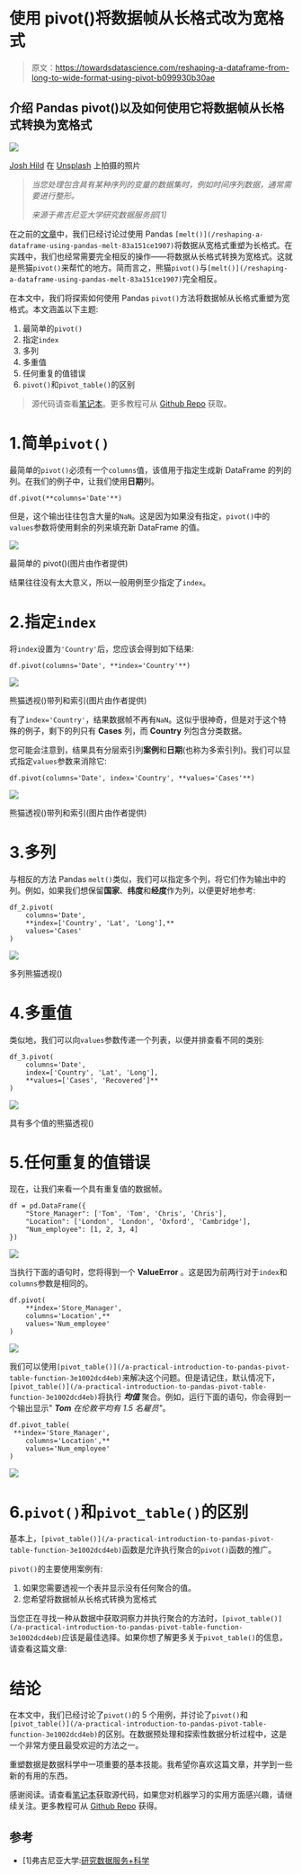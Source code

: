 # 使用 pivot()将数据帧从长格式改为宽格式

> 原文：<https://towardsdatascience.com/reshaping-a-dataframe-from-long-to-wide-format-using-pivot-b099930b30ae>

## 介绍 Pandas pivot()以及如何使用它将数据帧从长格式转换为宽格式

![](img/3f4f8ae10a46ada7ba3b7cf2fc5f7efe.png)

[Josh Hild](https://unsplash.com/@joshhild?utm_source=unsplash&utm_medium=referral&utm_content=creditCopyText) 在 [Unsplash](https://unsplash.com/s/photos/photo-wall?utm_source=unsplash&utm_medium=referral&utm_content=creditCopyText) 上拍摄的照片

> *当您处理包含具有某种序列的变量的数据集时，例如时间序列数据，通常需要进行整形。*
> 
> *来源于弗吉尼亚大学研究数据服务部[1]*

在之前的[文章](/reshaping-a-dataframe-using-pandas-melt-83a151ce1907)中，我们已经讨论过使用 Pandas `[melt()](/reshaping-a-dataframe-using-pandas-melt-83a151ce1907)`将数据从宽格式重塑为长格式。在实践中，我们也经常需要完全相反的操作——将数据从长格式转换为宽格式。这就是熊猫`pivot()`来帮忙的地方。简而言之，熊猫`pivot()`与`[melt()](/reshaping-a-dataframe-using-pandas-melt-83a151ce1907)`完全相反。

在本文中，我们将探索如何使用 Pandas `pivot()`方法将数据帧从长格式重塑为宽格式。本文涵盖以下主题:

1.  最简单的`pivot()`
2.  指定`index`
3.  多列
4.  多重值
5.  任何重复的值错误
6.  `pivot()`和`pivot_table()`的区别

> 源代码请查看[笔记本](https://github.com/BindiChen/machine-learning/blob/main/data-analysis/049-pandas-pivot/pivot.ipynb)。更多教程可从 [Github Repo](https://github.com/BindiChen/machine-learning) 获取。

# 1.简单`pivot()`

最简单的`pivot()`必须有一个`columns`值，该值用于指定生成新 DataFrame 的列的列。在我们的例子中，让我们使用**日期**列。

```
df.pivot(**columns='Date'**)
```

但是，这个输出往往包含大量的`NaN`。这是因为如果没有指定，`pivot()`中的`values`参数将使用剩余的列来填充新 DataFrame 的值。

![](img/f2ccffb4f9e1525b36a50258308146b4.png)

最简单的 pivot()(图片由作者提供)

结果往往没有太大意义，所以一般用例至少指定了`index`。

# 2.指定`index`

将`index`设置为`'Country'`后，您应该会得到如下结果:

```
df.pivot(columns='Date', **index='Country'**)
```

![](img/a5d7be92b68b930e0bf49e32a21aa937.png)

熊猫透视()带列和索引(图片由作者提供)

有了`index='Country'`，结果数据帧不再有`NaN`。这似乎很神奇，但是对于这个特殊的例子，剩下的列只有 **Cases** 列，而 **Country** 列包含分类数据。

您可能会注意到，结果具有分层索引列**案例**和**日期**(也称为多索引列)。我们可以显式指定`values`参数来消除它:

```
df.pivot(columns='Date', index='Country', **values='Cases'**)
```

![](img/9c4a899a4d505fa5abbe814e53d27227.png)

熊猫透视()带列和索引(图片由作者提供)

# 3.多列

与相反的方法 Pandas `melt()`类似，我们可以指定多个列，将它们作为输出中的列。例如，如果我们想保留**国家**、**纬度**和**经度**作为列，以便更好地参考:

```
df_2.pivot(
    columns='Date', 
    **index=['Country', 'Lat', 'Long'],** 
    values='Cases'
)
```

![](img/868c0dab65335af61a0ec626049e5615.png)

多列熊猫透视()

# 4.多重值

类似地，我们可以向`values`参数传递一个列表，以便并排查看不同的类别:

```
df_3.pivot(
    columns='Date', 
    index=['Country', 'Lat', 'Long'], 
    **values=['Cases', 'Recovered']**
)
```

![](img/75713dd9d77a2f031ed45351304c83d1.png)

具有多个值的熊猫透视()

# 5.任何重复的值错误

现在，让我们来看一个具有重复值的数据帧。

```
df = pd.DataFrame({
    "Store_Manager": ['Tom', 'Tom', 'Chris', 'Chris'],
    "Location": ['London', 'London', 'Oxford', 'Cambridge'],
    "Num_employee": [1, 2, 3, 4]
})
```

![](img/0bd016a130fa80cc68350cba33239ce2.png)

当执行下面的语句时，您将得到一个 **ValueError** 。这是因为前两行对于`index`和`columns`参数是相同的。

```
df.pivot(
    **index='Store_Manager', 
    columns='Location',** 
    values='Num_employee'
)
```

![](img/40bf766c838f2d1b333cbf19b28d64dd.png)

我们可以使用`[pivot_table()](/a-practical-introduction-to-pandas-pivot-table-function-3e1002dcd4eb)`来解决这个问题。但是请记住，默认情况下，`[pivot_table()](/a-practical-introduction-to-pandas-pivot-table-function-3e1002dcd4eb)`将执行 ***均值*** 聚合。例如，运行下面的语句，你会得到一个输出显示" ***Tom*** *在伦敦平均有 1.5 名雇员"*。

```
df.pivot_table(
 **index='Store_Manager', 
    columns='Location',** 
    values='Num_employee'
)
```

![](img/74d9b3364c781e2110384c98aca6a80c.png)

# 6.`pivot()`和`pivot_table()`的区别

基本上，`[pivot_table()](/a-practical-introduction-to-pandas-pivot-table-function-3e1002dcd4eb)`函数是允许执行聚合的`pivot()`函数的推广。

`pivot()`的主要使用案例有:

1.  如果您需要透视一个表并显示没有任何聚合的值。
2.  您希望将数据帧从长格式转换为宽格式

当您正在寻找一种从数据中获取洞察力并执行聚合的方法时，`[pivot_table()](/a-practical-introduction-to-pandas-pivot-table-function-3e1002dcd4eb)`应该是最佳选择。如果你想了解更多关于`pivot_table()`的信息，请查看这篇文章:

[](/a-practical-introduction-to-pandas-pivot-table-function-3e1002dcd4eb)  

# 结论

在本文中，我们已经讨论了`pivot()`的 5 个用例，并讨论了`pivot()`和`[pivot_table()](/a-practical-introduction-to-pandas-pivot-table-function-3e1002dcd4eb)`的区别。在数据预处理和探索性数据分析过程中，这是一个非常方便且最受欢迎的方法之一。

重塑数据是数据科学中一项重要的基本技能。我希望你喜欢这篇文章，并学到一些新的有用的东西。

感谢阅读。请查看[笔记本](https://github.com/BindiChen/machine-learning/blob/main/data-analysis/049-pandas-pivot/pivot.ipynb)获取源代码，如果您对机器学习的实用方面感兴趣，请继续关注。更多教程可从 [Github Repo](https://github.com/BindiChen/machine-learning) 获得。

## 参考

*   [1]弗吉尼亚大学:[研究数据服务+科学](https://data.library.virginia.edu/stata-basics-reshape-data/)